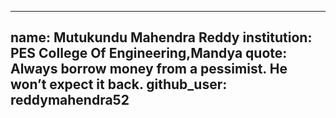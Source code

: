 
---
name: Mutukundu Mahendra Reddy
institution: PES College Of Engineering,Mandya
quote: Always borrow money from a pessimist. He won’t expect it back.
github_user: reddymahendra52
---
